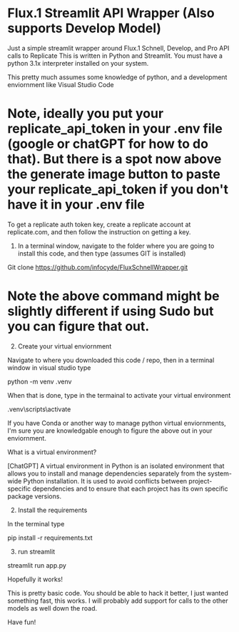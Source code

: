# Flux.1 Streamlit  API Wrapper (Also supports Develop Model)
Just a simple streamlit wrapper around Flux.1 Schnell, Develop, and Pro API calls to Replicate
This is written in Python and Streamlit.  You must have a python 3.1x interpreter installed on your system.

This pretty much assumes some knowledge of python, and a development enviornment like Visual Studio Code

# Note, ideally you put your replicate_api_token in your .env file (google or chatGPT for how to do that).  But there is a spot now above the generate image button to paste your replicate_api_token if you don't have it in your .env file
To get a replicate auth token key, create a replicate account at replicate.com, and then follow the instruction on getting a key.

1) In a terminal window, navigate to the folder where you are going to install this code, and then type (assumes GIT is installed)

Git clone https://github.com/infocyde/FluxSchnellWrapper.git

# Note the above command might be slightly different if using Sudo but you can figure that out.


2) Create your virtual enviornment 

Navigate to where you downloaded this code / repo, then in a terminal window in visual studio type 

python -m venv .venv

When that is done, type in the termainal to activate your virtual environment

.venv\scripts\activate

If you have Conda or another way to manage python virtual enviornments, I'm sure you are knowledgable enough to figure the above out in your enviornment.

What is a virtual environment?

[ChatGPT] 
A virtual environment in Python is an isolated environment that allows you to install and manage dependencies separately from the system-wide Python installation. It is used to avoid conflicts between project-specific dependencies and to ensure that each project has its own specific package versions.

2) Install the requirements

In the terminal type

pip install -r requirements.txt  

3) run streamlit

streamlit run app.py    

Hopefully it works!

This is pretty basic code.  You should be able to hack it better, I just wanted something fast, this works.  I will probably add support for calls to the other models as well down the road.

Have fun!

